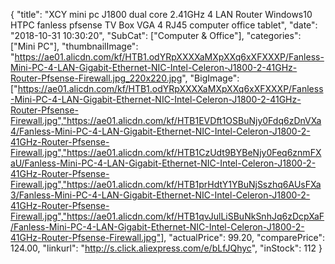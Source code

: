 {
	"title": "XCY mini pc J1800 dual core 2.41GHz 4 LAN Router Windows10 HTPC fanless pfsense TV Box VGA 4 RJ45 computer office tablet",
	"date": "2018-10-31 10:30:20",
	"SubCat": ["Computer & Office"],
	"categories": ["Mini PC"],
	"thumbnailImage": "https://ae01.alicdn.com/kf/HTB1.odYRpXXXXaMXpXXq6xXFXXXP/Fanless-Mini-PC-4-LAN-Gigabit-Ethernet-NIC-Intel-Celeron-J1800-2-41GHz-Router-Pfsense-Firewall.jpg_220x220.jpg",
	"BigImage": ["https://ae01.alicdn.com/kf/HTB1.odYRpXXXXaMXpXXq6xXFXXXP/Fanless-Mini-PC-4-LAN-Gigabit-Ethernet-NIC-Intel-Celeron-J1800-2-41GHz-Router-Pfsense-Firewall.jpg","https://ae01.alicdn.com/kf/HTB1EVDft1OSBuNjy0Fdq6zDnVXa4/Fanless-Mini-PC-4-LAN-Gigabit-Ethernet-NIC-Intel-Celeron-J1800-2-41GHz-Router-Pfsense-Firewall.jpg","https://ae01.alicdn.com/kf/HTB1CzUdt9BYBeNjy0Feq6znmFXaU/Fanless-Mini-PC-4-LAN-Gigabit-Ethernet-NIC-Intel-Celeron-J1800-2-41GHz-Router-Pfsense-Firewall.jpg","https://ae01.alicdn.com/kf/HTB1prHdtY1YBuNjSszhq6AUsFXa3/Fanless-Mini-PC-4-LAN-Gigabit-Ethernet-NIC-Intel-Celeron-J1800-2-41GHz-Router-Pfsense-Firewall.jpg","https://ae01.alicdn.com/kf/HTB1qvJulLiSBuNkSnhJq6zDcpXaF/Fanless-Mini-PC-4-LAN-Gigabit-Ethernet-NIC-Intel-Celeron-J1800-2-41GHz-Router-Pfsense-Firewall.jpg"],
	"actualPrice": 99.20,
	"comparePrice": 124.00,
	"linkurl": "http://s.click.aliexpress.com/e/bLfJQhyc",
	"inStock": 112
}
